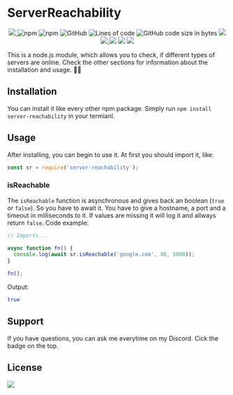 # ServerReachability

<p align="center">
    <a href="https://codecov.io/gh/minomy13/server-reachability">
        <img src="https://codecov.io/gh/minomy13/server-reachability/branch/master/graph/badge.svg?token=TLTyb90Kdl"/>
    </a>
    <img alt="npm" src="https://img.shields.io/npm/v/server-reachability">
    <img alt="npm" src="https://img.shields.io/npm/dt/server-reachability">
    <img alt="GitHub" src="https://img.shields.io/github/license/minomy13/server-reachability">
    <img alt="Lines of code" src="https://img.shields.io/tokei/lines/github/minomy13/server-reachability">
    <img alt="GitHub code size in bytes" src="https://img.shields.io/github/languages/code-size/minomy13/server-reachability">
    <a href="https://www.codacy.com/gh/minomy13/server-reachability/dashboard?utm_source=github.com&amp;utm_medium=referral&amp;utm_content=minomy13/server-reachability&amp;utm_campaign=Badge_Grade">
        <img src="https://app.codacy.com/project/badge/Grade/30be9c9e86fc46b2bf01a191dc17b42a"/>
    </a>
    <a href="https://discord.gg/zwEaZTn">
        <img src="https://img.shields.io/discord/706603856007790612?label=discord"/>
    </a>
    <img src="https://img.shields.io/github/languages/top/minomy13/server-reachability">
    <img src="https://img.shields.io/github/last-commit/minomy13/server-reachability">
    <a href="https://app.fossa.com/projects/git%2Bgithub.com%2Fminomy13%2Fserver-reachability?ref=badge_shield" alt="FOSSA Status">
        <img src="https://app.fossa.com/api/projects/git%2Bgithub.com%2Fminomy13%2Fserver-reachability.svg?type=shield"/>
    </a>
</p>

This is a node.js module, which allows you to check, if different types of servers are online. Check the other sections for information about the installation and usage. 💾📡

## Installation

You can install it like every other npm package. Simply run `npm install server-reachability` in your termianl.

## Usage

After installing, you can begin to use it. At first you should import it, like:

```js
const sr = require('server-reachability');
```

### isReachable

The `isReachable` function is asynchronous and gives back an boolean (`true` or `false`). So you have to await it. You have to give a hostname, a port and a timeout in milliseconds to it. If values are missing it will log it and allways return `false`. Code example:

```js
// Imports...

async function fn() {
  console.log(await sr.isReachable('google.com', 80, 5000));
}

fn();
```

Output:

```bash
true
```

## Support

If you have questions, you can ask me everytime on my Discord. Cick the badge on the top.

## License

<a href="https://app.fossa.com/projects/git%2Bgithub.com%2Fminomy13%2Fserver-reachability?ref=badge_large" alt="FOSSA Status">
    <img src="https://app.fossa.com/api/projects/git%2Bgithub.com%2Fminomy13%2Fserver-reachability.svg?type=large"/>
</a>
